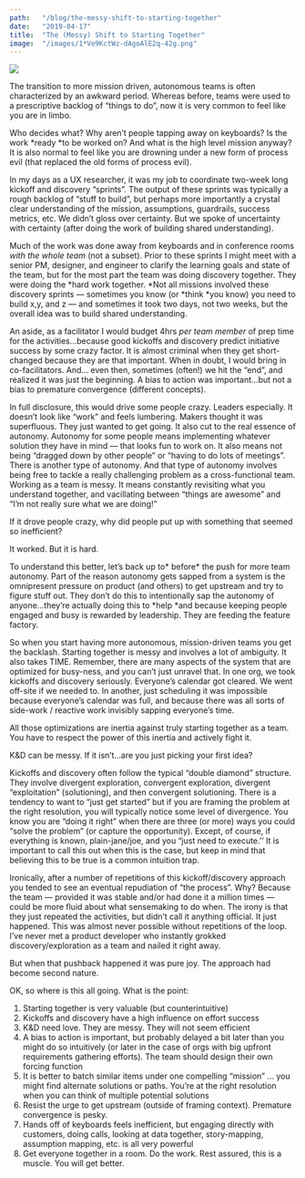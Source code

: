 ```yaml
---
path:	"/blog/the-messy-shift-to-starting-together"
date:	"2019-04-17"
title:	"The (Messy) Shift to Starting Together"
image:	"/images/1*Ve9KctWz-dAgoAlE2q-42g.png"
---
```


![](/images/1*Ve9KctWz-dAgoAlE2q-42g.png)

The transition to more mission driven, autonomous teams is often characterized by an awkward period. Whereas before, teams were used to a prescriptive backlog of “things to do”, now it is very common to feel like you are in limbo.

Who decides what? Why aren’t people tapping away on keyboards? Is the work *ready *to be worked on? And what is the high level mission anyway? It is also normal to feel like you are drowning under a new form of process evil (that replaced the old forms of process evil).

In my days as a UX researcher, it was my job to coordinate two-week long kickoff and discovery “sprints”. The output of these sprints was typically a rough backlog of “stuff to build”, but perhaps more importantly a crystal clear understanding of the mission, assumptions, guardrails, success metrics, etc. We didn’t gloss over certainty. But we spoke of uncertainty with certainty (after doing the work of building shared understanding).

Much of the work was done away from keyboards and in conference rooms *with the whole team* (not a subset). Prior to these sprints I might meet with a senior PM, designer, and engineer to clarify the learning goals and state of the team, but for the most part the team was doing discovery together. They were doing the *hard work together. *Not all missions involved these discovery sprints — sometimes you know (or *think *you know) you need to build x,y, and z — and sometimes it took two days, not two weeks, but the overall idea was to build shared understanding.

An aside, as a facilitator I would budget 4hrs *per team member* of prep time for the activities…because good kickoffs and discovery predict initiative success by some crazy factor. It is almost criminal when they get short-changed because they are that important. When in doubt, I would bring in co-facilitators. And… even then, sometimes (often!) we hit the “end”, and realized it was just the beginning. A bias to action was important…but not a bias to premature convergence (different concepts).

In full disclosure, this would drive some people crazy. Leaders especially. It doesn’t look like “work” and feels lumbering. Makers thought it was superfluous. They just wanted to get going. It also cut to the real essence of autonomy. Autonomy for some people means implementing whatever solution they have in mind — that looks fun to work on. It also means not being “dragged down by other people” or “having to do lots of meetings”. There is another type of autonomy. And that type of autonomy involves being free to tackle a really challenging problem as a cross-functional team. Working as a team is messy. It means constantly revisiting what you understand together, and vacillating between “things are awesome” and “I’m not really sure what we are doing!”

If it drove people crazy, why did people put up with something that seemed so inefficient?

It worked. But it is hard.

To understand this better, let’s back up to* before* the push for more team autonomy. Part of the reason autonomy gets sapped from a system is the omnipresent pressure on product (and others) to get upstream and try to figure stuff out. They don’t do this to intentionally sap the autonomy of anyone…they’re actually doing this to *help *and because keeping people engaged and busy is rewarded by leadership. They are feeding the feature factory.

So when you start having more autonomous, mission-driven teams you get the backlash. Starting together is messy and involves a lot of ambiguity. It also takes TIME. Remember, there are many aspects of the system that are optimized for busy-ness, and you can’t just unravel that. In one org, we took kickoffs and discovery seriously. Everyone’s calendar got cleared. We went off-site if we needed to. In another, just scheduling it was impossible because everyone’s calendar was full, and because there was all sorts of side-work / reactive work invisibly sapping everyone’s time.

All those optimizations are inertia against truly starting together as a team. You have to respect the power of this inertia and actively fight it.

K&D can be messy. If it isn’t…are you just picking your first idea?

Kickoffs and discovery often follow the typical “double diamond” structure. They involve divergent exploration, convergent exploration, divergent “exploitation” (solutioning), and then convergent solutioning. There is a tendency to want to “just get started” but if you are framing the problem at the right resolution, you will typically notice some level of divergence. You know you are “doing it right” when there are three (or more) ways you could “solve the problem” (or capture the opportunity). Except, of course, if everything is known, plain-jane/joe, and you “just need to execute.’’ It is important to call this out when this is the case, but keep in mind that believing this to be true is a common intuition trap.

Ironically, after a number of repetitions of this kickoff/discovery approach you tended to see an eventual repudiation of “the process”. Why? Because the team — provided it was stable and/or had done it a million times — could be more fluid about what sensemaking to do when. The irony is that they just repeated the activities, but didn’t call it anything official. It just happened. This was almost never possible without repetitions of the loop. I’ve never met a product developer who instantly grokked discovery/exploration as a team and nailed it right away.

But when that pushback happened it was pure joy. The approach had become second nature.

OK, so where is this all going. What is the point:

1. Starting together is very valuable (but counterintuitive)
2. Kickoffs and discovery have a high influence on effort success
3. K&D need love. They are messy. They will not seem efficient
4. A bias to action is important, but probably delayed a bit later than you might do so intuitively (or later in the case of orgs with big upfront requirements gathering efforts). The team should design their own forcing function
5. It is better to batch similar items under one compelling “mission” … you might find alternate solutions or paths. You’re at the right resolution when you can think of multiple potential solutions
6. Resist the urge to get upstream (outside of framing context). Premature convergence is pesky.
7. Hands off of keyboards feels inefficient, but engaging directly with customers, doing calls, looking at data together, story-mapping, assumption mapping, etc. is all very powerful
8. Get everyone together in a room. Do the work. Rest assured, this is a muscle. You will get better.

